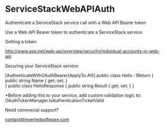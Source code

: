 # ServiceStackWebAPIAuth
Authenticate a ServiceStack service call with a Web API Bearer token

Use a Web API Bearer token to authenticate a ServiceStack service.

Getting a token:

http://www.asp.net/web-api/overview/security/individual-accounts-in-web-api

Securing your ServiceStack service:

[AuthenticateWithOAuthBearer(ApplyTo.All)]
public class Hello : IReturn<HelloResponse>
	{
		public string Name { get; set; }  
    	}
	public class HelloResponse
	{
		public string Result { get; set; }
	}


*Before adding this to your service, add custom validation logic to: OAuthTokenManager.IsAuthenticationTicketValid

Need commecial support?

contact@invertedsoftware.com
